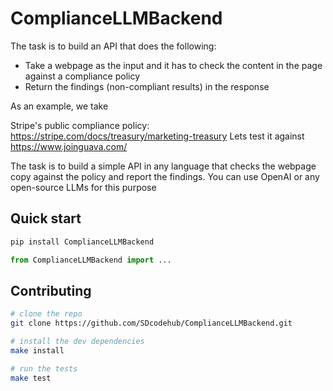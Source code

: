 # ComplianceLLMBackend

The task is to build an API that does the following:

* Take a webpage as the input and it has to check the content in the page against a compliance policy
* Return the findings (non-compliant results) in the response

As an example, we take

Stripe's public compliance policy: https://stripe.com/docs/treasury/marketing-treasury
Lets test it against https://www.joinguava.com/

The task is to build a simple API in any language that checks the webpage copy against the policy and report the findings. 
You can use OpenAI or any open-source LLMs for this purpose

## Quick start

```bash
pip install ComplianceLLMBackend
```

```python
from ComplianceLLMBackend import ...
```

## Contributing

```bash
# clone the repo
git clone https://github.com/SDcodehub/ComplianceLLMBackend.git

# install the dev dependencies
make install

# run the tests
make test
```
